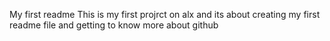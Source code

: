 My first readme
This is my first projrct on alx and its about creating my first readme file and getting to know more about github
